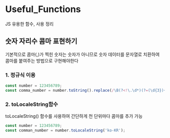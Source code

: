 # Useful_Functions

JS 유용한 함수, 사용 정리

## 숫자 자리수 콤마 표현하기

기본적으로 콤마(,)가 찍힌 숫자는 숫자가 아니므로 숫자 데이터를 문자열로 치환하여 콤마를 붙여주는 방법으로 구현해야한다

### 1. 정규식 이용

```javascript
const number = 123456789;
const comma_number = number.toString().replace(/\B(?<!\.\d*)(?=(\d{3})+(?!\d))/g, ",");
```



### 2. toLocaleString함수

toLocaleString() 함수를 사용하여 간단하게 천 단위마다 콤마를 추가 가능

```javascript
const number = 123456789;
const comman_number = number.toLocaleString('ko-KR');
```

